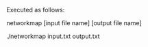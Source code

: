  Executed as follows:
 
 networkmap [input file name] [output file name]

./networkmap input.txt output.txt
